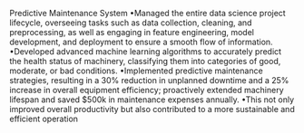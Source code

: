 Predictive Maintenance System
•Managed the entire data science project lifecycle, overseeing tasks such as data collection, cleaning,
and preprocessing, as well as engaging in feature engineering, model development, and deployment
to ensure a smooth flow of information.
•Developed advanced machine learning algorithms to accurately predict the health status of
machinery, classifying them into categories of good, moderate, or bad conditions.
•Implemented predictive maintenance strategies, resulting in a 30% reduction in unplanned
downtime and a 25% increase in overall equipment efficiency; proactively extended machinery
lifespan and saved $500k in maintenance expenses annually.
•This not only improved overall productivity but also contributed to a more sustainable and efficient
operation
